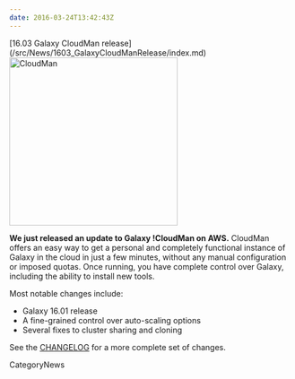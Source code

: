 ```yaml
---
date: 2016-03-24T13:42:43Z
---
```

<div class='newsItemHeader'>[16.03 Galaxy CloudMan release](/src/News/1603_GalaxyCloudManRelease/index.md)</div>

<div class='right'><a href='/CloudMan'><img src='/Images/Logos/CloudManWideBlackLogo.png' alt='CloudMan' width="300" /></a></div>

**We just released an update to Galaxy !CloudMan on AWS.** CloudMan offers an easy way to get a personal and completely functional instance of Galaxy in the cloud in just a few minutes, without any manual configuration or imposed quotas. Once running, you have complete control over Galaxy, including the ability to install new tools.

Most notable changes include:
* Galaxy 16.01 release
* A fine-grained control over auto-scaling options
* Several fixes to cluster sharing and cloning

See the [CHANGELOG](https://github.com/galaxyproject/cloudman/blob/master/CHANGELOG.md) for a more complete set of changes.


CategoryNews
